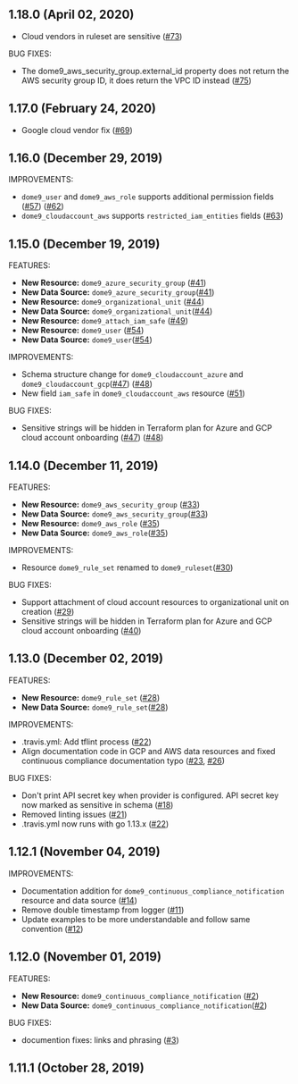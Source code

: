## 1.18.0 (April 02, 2020)

* Cloud vendors in ruleset are sensitive ([#73](https://github.com/terraform-providers/terraform-provider-dome9/pull/73))

BUG FIXES:
* The dome9_aws_security_group.external_id property does not return the AWS security group ID, it does return the VPC ID instead ([#75](https://github.com/terraform-providers/terraform-provider-dome9/issues/75))

## 1.17.0 (February 24, 2020)

* Google cloud vendor fix ([#69](https://github.com/terraform-providers/terraform-provider-dome9/pull/69))

## 1.16.0 (December 29, 2019)

IMPROVEMENTS:
* `dome9_user` and `dome9_aws_role` supports additional permission fields ([#57](https://github.com/terraform-providers/terraform-provider-dome9/pull/57)) ([#62](https://github.com/terraform-providers/terraform-provider-dome9/pull/62))
* `dome9_cloudaccount_aws` supports `restricted_iam_entities` fields ([#63](https://github.com/terraform-providers/terraform-provider-dome9/pull/63))


## 1.15.0 (December 19, 2019)

FEATURES: 

* **New Resource:** `dome9_azure_security_group` ([#41](https://github.com/terraform-providers/terraform-provider-dome9/pull/41))
* **New Data Source:** `dome9_azure_security_group`([#41](https://github.com/terraform-providers/terraform-provider-dome9/pull/41))
* **New Resource:** `dome9_organizational_unit` ([#44](https://github.com/terraform-providers/terraform-provider-dome9/pull/44))
* **New Data Source:** `dome9_organizational_unit`([#44](https://github.com/terraform-providers/terraform-provider-dome9/pull/44))
* **New Resource:** `dome9_attach_iam_safe` ([#49](https://github.com/terraform-providers/terraform-provider-dome9/pull/49))
* **New Resource:** `dome9_user` ([#54](https://github.com/terraform-providers/terraform-provider-dome9/pull/54))
* **New Data Source:** `dome9_user`([#54](https://github.com/terraform-providers/terraform-provider-dome9/pull/54))

IMPROVEMENTS:
* Schema structure change for `dome9_cloudaccount_azure` and `dome9_cloudaccount_gcp`([#47](https://github.com/terraform-providers/terraform-provider-dome9/pull/47)) ([#48](https://github.com/terraform-providers/terraform-provider-dome9/pull/48))
* New field `iam_safe` in `dome9_cloudaccount_aws` resource ([#51](https://github.com/terraform-providers/terraform-provider-dome9/pull/51))


BUG FIXES:
* Sensitive strings will be hidden in Terraform plan for Azure and GCP cloud account onboarding ([#47](https://github.com/terraform-providers/terraform-provider-dome9/pull/47)) ([#48](https://github.com/terraform-providers/terraform-provider-dome9/pull/48))



## 1.14.0 (December 11, 2019)

FEATURES:

* **New Resource:** `dome9_aws_security_group` ([#33](https://github.com/terraform-providers/terraform-provider-dome9/pull/33))
* **New Data Source:** `dome9_aws_security_group`([#33](https://github.com/terraform-providers/terraform-provider-dome9/pull/33))
* **New Resource:** `dome9_aws_role` ([#35](https://github.com/terraform-providers/terraform-provider-dome9/pull/35))
* **New Data Source:** `dome9_aws_role`([#35](https://github.com/terraform-providers/terraform-provider-dome9/pull/35))

IMPROVEMENTS:
* Resource `dome9_rule_set` renamed to `dome9_ruleset`([#30](https://github.com/terraform-providers/terraform-provider-dome9/pull/30))

BUG FIXES:
* Support attachment of cloud account resources to organizational unit on creation ([#29](https://github.com/terraform-providers/terraform-provider-dome9/pull/29))
* Sensitive strings will be hidden in Terraform plan for Azure and GCP cloud account onboarding ([#40](https://github.com/terraform-providers/terraform-provider-dome9/pull/40))

## 1.13.0 (December 02, 2019)

FEATURES:

* **New Resource:** `dome9_rule_set` ([#28](https://github.com/terraform-providers/terraform-provider-dome9/pull/28))
* **New Data Source:** `dome9_rule_set`([#28](https://github.com/terraform-providers/terraform-provider-dome9/pull/28))

IMPROVEMENTS:
* .travis.yml: Add tflint process ([#22](https://github.com/terraform-providers/terraform-provider-dome9/issues/22))
* Align documentation code in GCP and AWS data resources and fixed continuous compliance documentation typo ([#23](https://github.com/terraform-providers/terraform-provider-dome9/issues/23), [#26](https://github.com/terraform-providers/terraform-provider-dome9/issues/26))

BUG FIXES:
* Don't print API secret key when provider is configured. API secret key now marked as sensitive in schema ([#18](https://github.com/terraform-providers/terraform-provider-dome9/issues/18))
* Removed linting issues ([#21](https://github.com/terraform-providers/terraform-provider-dome9/issues/21))
* .travis.yml now runs with go 1.13.x ([#22](https://github.com/terraform-providers/terraform-provider-dome9/issues/22))

## 1.12.1 (November 04, 2019)

IMPROVEMENTS:
* Documentation addition for `dome9_continuous_compliance_notification` resource and data source ([#14](https://github.com/terraform-providers/terraform-provider-dome9/issues/7))
* Remove double timestamp from logger ([#11](https://github.com/terraform-providers/terraform-provider-dome9/issues/11))
* Update examples to be more understandable and follow same convention ([#12](https://github.com/terraform-providers/terraform-provider-dome9/issues/12))

## 1.12.0 (November 01, 2019)

FEATURES:

* **New Resource:** `dome9_continuous_compliance_notification` ([#2](https://github.com/terraform-providers/terraform-provider-dome9/issues/2))
* **New Data Source:** `dome9_continuous_compliance_notification`([#2](https://github.com/terraform-providers/terraform-provider-dome9/issues/2))

BUG FIXES:

* documention fixes: links and phrasing ([#3](https://github.com/terraform-providers/terraform-provider-github/issues/3))

## 1.11.1 (October 28, 2019)

